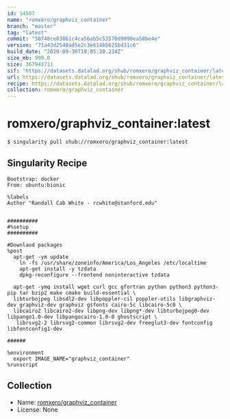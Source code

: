 ```yaml
---
id: 14507
name: "romxero/graphviz_container"
branch: "master"
tag: "latest"
commit: "50748ce03861c4ca56ab5c53570d9090ea58be4e"
version: "71a43d2540ad5e2c3e614b5625bd31c6"
build_date: "2020-09-30T18:05:30.234Z"
size_mb: 999.0
size: 367943711
sif: "https://datasets.datalad.org/shub/romxero/graphviz_container/latest/2020-09-30-50748ce0-71a43d25/71a43d2540ad5e2c3e614b5625bd31c6.sif"
url: https://datasets.datalad.org/shub/romxero/graphviz_container/latest/2020-09-30-50748ce0-71a43d25/
recipe: https://datasets.datalad.org/shub/romxero/graphviz_container/latest/2020-09-30-50748ce0-71a43d25/Singularity
collection: romxero/graphviz_container
---
```


# romxero/graphviz_container:latest

```bash
$ singularity pull shub://romxero/graphviz_container:latest
```

## Singularity Recipe

```singularity
Bootstrap: docker
From: ubuntu:bionic

%labels
Author "Randall Cab White - rcwhite@stanford.edu"


##########
#%setup
##########

#Downlaod packages
%post
  apt-get -ym update
    ln -fs /usr/share/zoneinfo/America/Los_Angeles /etc/localtime
    apt-get install -y tzdata
    dpkg-reconfigure --frontend noninteractive tzdata

  apt-get -ymq install wget curl gcc gfortran python python3 python3-pip tar bzip2 make cmake build-essential \
  libturbojpeg libsdl2-dev libpoppler-cil poppler-utils libgraphviz-dev graphviz-dev graphviz gsfonts cairo-5c libcairo-5c0 \
  libcairo2 libcairo2-dev libpng-dev libpng*-dev libturbojpeg0-dev libpango1.0-dev libpangocairo-1.0-0 ghostscript \
   librsvg2-2 librsvg2-common librsvg2-dev freeglut3-dev fontconfig libfontconfig1-dev

######

%environment
  export IMAGE_NAME="graphviz_container"
%runscript
```

## Collection

 - Name: [romxero/graphviz_container](https://github.com/romxero/graphviz_container)
 - License: None

